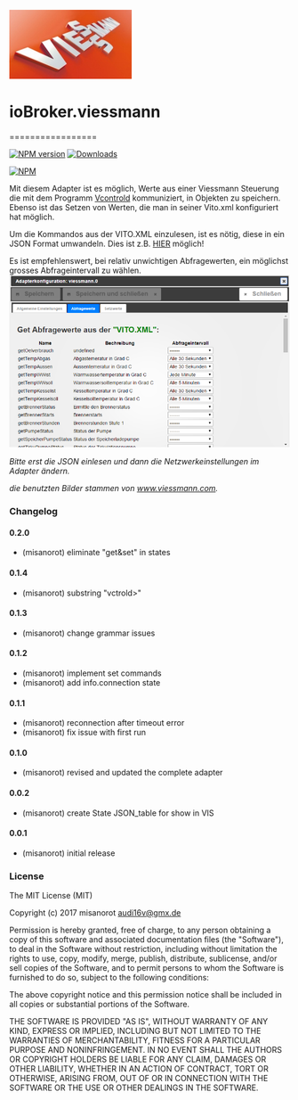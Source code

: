 ![Logo](admin/viessmann.png)
# ioBroker.viessmann
=================

[![NPM version](http://img.shields.io/npm/v/iobroker.viessmann.svg)](https://www.npmjs.com/package/iobroker.viessmann)
[![Downloads](https://img.shields.io/npm/dm/iobroker.viessmann.svg)](https://www.npmjs.com/package/iobroker.viessmann)

[![NPM](https://nodei.co/npm/iobroker.viessmann.png?downloads=true)](https://nodei.co/npm/iobroker.viessmann/)

Mit diesem Adapter ist es möglich, Werte aus einer Viessmann Steuerung 
die mit dem Programm [Vcontrold](https://openv.wikispaces.com/vcontrold) kommuniziert, 
in Objekten zu speichern. Ebenso ist das Setzen von Werten, die man in seiner Vito.xml konfiguriert hat möglich.

Um die Kommandos aus der VITO.XML einzulesen, ist es nötig, diese in ein JSON Format umwandeln. Dies ist z.B. [HIER](http://www.utilities-online.info/xmltojson/#.WFVQv_DhA1I) möglich!  

Es ist empfehlenswert, bei relativ unwichtigen Abfragewerten, ein möglichst grosses Abfrageintervall zu wählen. 
![Logo](admin/img/Viessmann_settings.png)

*Bitte erst die JSON einlesen und dann die Netzwerkeinstellungen im Adapter ändern.*  

*die benutzten Bilder stammen von www.viessmann.com.*
### Changelog

#### 0.2.0
* (misanorot) eliminate "get&set" in states 

#### 0.1.4
* (misanorot) substring "vctrold>" 

#### 0.1.3
* (misanorot) change grammar issues 

#### 0.1.2
* (misanorot) implement set commands 
* (misanorot) add info.connection state

#### 0.1.1
* (misanorot) reconnection after timeout error
* (misanorot) fix issue with first run

#### 0.1.0
* (misanorot) revised and updated the complete adapter

#### 0.0.2
* (misanorot) create State JSON_table for show in VIS

#### 0.0.1
* (misanorot) initial release

### License

The MIT License (MIT)

Copyright (c) 2017 misanorot <audi16v@gmx.de>

Permission is hereby granted, free of charge, to any person obtaining a copy
of this software and associated documentation files (the "Software"), to deal
in the Software without restriction, including without limitation the rights
to use, copy, modify, merge, publish, distribute, sublicense, and/or sell
copies of the Software, and to permit persons to whom the Software is
furnished to do so, subject to the following conditions:

The above copyright notice and this permission notice shall be included in
all copies or substantial portions of the Software.

THE SOFTWARE IS PROVIDED "AS IS", WITHOUT WARRANTY OF ANY KIND, EXPRESS OR
IMPLIED, INCLUDING BUT NOT LIMITED TO THE WARRANTIES OF MERCHANTABILITY,
FITNESS FOR A PARTICULAR PURPOSE AND NONINFRINGEMENT. IN NO EVENT SHALL THE
AUTHORS OR COPYRIGHT HOLDERS BE LIABLE FOR ANY CLAIM, DAMAGES OR OTHER
LIABILITY, WHETHER IN AN ACTION OF CONTRACT, TORT OR OTHERWISE, ARISING FROM,
OUT OF OR IN CONNECTION WITH THE SOFTWARE OR THE USE OR OTHER DEALINGS IN
THE SOFTWARE.
